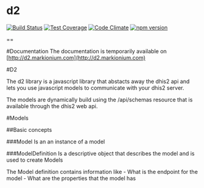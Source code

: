 d2
==

[![Build Status](https://travis-ci.org/dhis2/d2.svg?branch=v25)](https://travis-ci.org/dhis2/d2)
[![Test Coverage](https://codeclimate.com/github/dhis2/d2/badges/coverage.svg)](https://codeclimate.com/github/dhis2/d2/coverage)
[![Code Climate](https://codeclimate.com/github/dhis2/d2/badges/gpa.svg)](https://codeclimate.com/github/dhis2/d2)
[![npm version](https://badge.fury.io/js/d2.svg)](https://badge.fury.io/js/d2)

== 

#Documentation
The documentation is temporarily available on [http://d2.markionium.com](http://d2.markionium.com)

#D2

The d2 library is a javascript library that abstacts away the dhis2 api and lets you use javascript models to communicate with your dhis2 server.

The models are dynamically build using the /api/schemas resource that is available through the dhis2 web api.

#Models

##Basic concepts

###Model
Is an an instance of a model

###ModelDefinition
Is a descriptive object that describes the model and is used to create Models

The Model definition contains information like
    - What is the endpoint for the model
    - What are the properties that the model has

